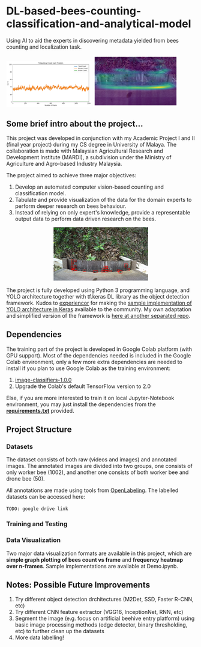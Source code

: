 # DL-based-bees-counting-classification-and-analytical-model
Using AI to aid the experts in discovering metadata yielded from bees counting and localization task.

<img src="https://github.com/shinw97/DL-based-bees-counting-classification-and-analytical-model/blob/master/sample-count-graph.png" width="45%"/> <img src="https://github.com/shinw97/DL-based-bees-counting-classification-and-analytical-model/blob/master/sample-heatmap.png" width="45%"/>


## Some brief intro about the project...
This project was developed in conjunction with my Academic Project I and II (final year project) during my CS degree in University of Malaya. The collaboration is made with Malaysian Agricultural Research and Development Institute (MARDI), a subdivision under the Ministry of Agriculture and Agro-based Industry Malaysia. 

The project aimed to achieve three major objectives:

1. Develop an automated computer vision-based counting and classification model.
2. Tabulate and provide visualization of the data for the domain experts to perform deeper research on bees behaviour.
3. Instead of relying on only expert's knowledge, provide a representable output data to perform data driven research on the bees.

<p align="center">
<img src="https://github.com/shinw97/DL-based-bees-counting-classification-and-analytical-model/blob/master/sample-detection.png" width="50%"/>
</p>

The project is fully developed using Python 3 programming language, and YOLO architecture together with tf.keras DL library as the object detection framework. Kudos to [experiencor](https://github.com/experiencor) for making the [sample implementation of YOLO architecture in Keras](https://github.com/experiencor/keras-yolo2) available to the community. My own adaptation and simplified version of the framework is [here at another separated repo](https://github.com/shinw97/simplified-yolo-in-keras).

## Dependencies
The training part of the project is developed in Google Colab platform (with GPU support). Most of the dependencies needed is included in the Google Colab environment, only a few more extra dependencies are needed to install if you plan to use Google Colab as the training environment:

1. [image-classifiers-1.0.0](https://pypi.org/project/image-classifiers/)
2. Upgrade the Colab's default TensorFlow version to 2.0

Else, if you are more interested to train it on local Jupyter-Notebook environment, you may just install the dependencies from the [**requirements.txt**](https://github.com/shinw97/DL-based-bees-counting-classification-and-analytical-model/blob/master/requirements.txt) provided.

## Project Structure
### Datasets
The dataset consists of both raw (videos and images) and annotated images. The annotated images are divided into two groups, one consists of only worker bee (1002), and another one consists of both worker bee and drone bee (50). 

All annotations are made using tools from [OpenLabeling](https://github.com/Cartucho/OpenLabeling). The labelled datasets can be accessed here:

`TODO: google drive link`

### Training and Testing


### Data Visualization
Two major data visualization formats are available in this project, which are **simple graph plotting of bees count vs frame** and **frequency heatmap over n-frames**. Sample implementations are available at Demo.ipynb.

## Notes: Possible Future Improvements

1. Try different object detection drchitectures (M2Det, SSD, Faster R-CNN, etc)
2. Try different CNN feature extractor (VGG16, InceptionNet, RNN, etc)
3. Segment the image (e.g. focus on artificial beehive entry platform) using basic image processing methods (edge detector, binary thresholding, etc) to further clean up the datasets
4. More data labelling!
